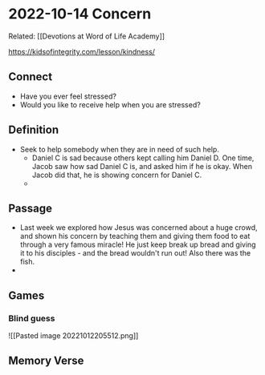# 2022-10-14 Concern
Related: [[Devotions at Word of Life Academy]]

https://kidsofintegrity.com/lesson/kindness/

## Connect
- Have you ever feel stressed?
- Would you like to receive help when you are stressed?

## Definition
- Seek to help somebody when they are in need of such help.
	- Daniel C is sad because others kept calling him Daniel D. One time, Jacob saw how sad Daniel C is, and asked him if he is okay. When Jacob did that, he is showing concern for Daniel C. 
	- 

## Passage
- Last week we explored how Jesus was concerned about a huge crowd, and shown his concern by teaching them and giving them food to eat through a very famous miracle! He just keep break up bread and giving it to his disciples - and the bread wouldn't run out! Also there was the fish.
- 

## Games
### Blind guess
![[Pasted image 20221012205512.png]]

## Memory Verse